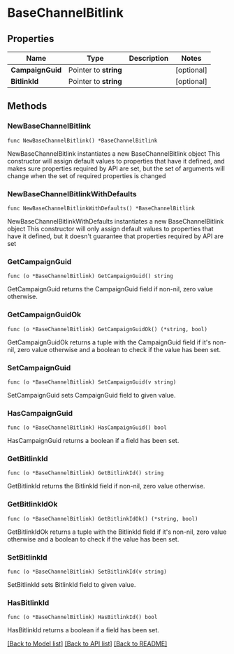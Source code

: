 # BaseChannelBitlink

## Properties

Name | Type | Description | Notes
------------ | ------------- | ------------- | -------------
**CampaignGuid** | Pointer to **string** |  | [optional] 
**BitlinkId** | Pointer to **string** |  | [optional] 

## Methods

### NewBaseChannelBitlink

`func NewBaseChannelBitlink() *BaseChannelBitlink`

NewBaseChannelBitlink instantiates a new BaseChannelBitlink object
This constructor will assign default values to properties that have it defined,
and makes sure properties required by API are set, but the set of arguments
will change when the set of required properties is changed

### NewBaseChannelBitlinkWithDefaults

`func NewBaseChannelBitlinkWithDefaults() *BaseChannelBitlink`

NewBaseChannelBitlinkWithDefaults instantiates a new BaseChannelBitlink object
This constructor will only assign default values to properties that have it defined,
but it doesn't guarantee that properties required by API are set

### GetCampaignGuid

`func (o *BaseChannelBitlink) GetCampaignGuid() string`

GetCampaignGuid returns the CampaignGuid field if non-nil, zero value otherwise.

### GetCampaignGuidOk

`func (o *BaseChannelBitlink) GetCampaignGuidOk() (*string, bool)`

GetCampaignGuidOk returns a tuple with the CampaignGuid field if it's non-nil, zero value otherwise
and a boolean to check if the value has been set.

### SetCampaignGuid

`func (o *BaseChannelBitlink) SetCampaignGuid(v string)`

SetCampaignGuid sets CampaignGuid field to given value.

### HasCampaignGuid

`func (o *BaseChannelBitlink) HasCampaignGuid() bool`

HasCampaignGuid returns a boolean if a field has been set.

### GetBitlinkId

`func (o *BaseChannelBitlink) GetBitlinkId() string`

GetBitlinkId returns the BitlinkId field if non-nil, zero value otherwise.

### GetBitlinkIdOk

`func (o *BaseChannelBitlink) GetBitlinkIdOk() (*string, bool)`

GetBitlinkIdOk returns a tuple with the BitlinkId field if it's non-nil, zero value otherwise
and a boolean to check if the value has been set.

### SetBitlinkId

`func (o *BaseChannelBitlink) SetBitlinkId(v string)`

SetBitlinkId sets BitlinkId field to given value.

### HasBitlinkId

`func (o *BaseChannelBitlink) HasBitlinkId() bool`

HasBitlinkId returns a boolean if a field has been set.


[[Back to Model list]](../README.md#documentation-for-models) [[Back to API list]](../README.md#documentation-for-api-endpoints) [[Back to README]](../README.md)


